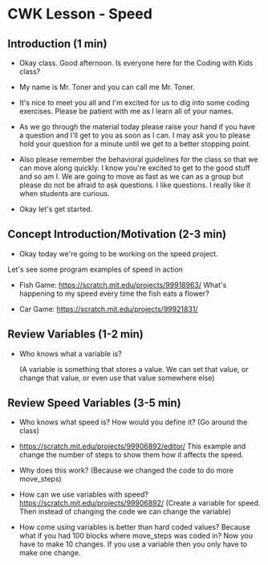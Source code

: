 
# CWK Lesson - Speed

## Introduction (1 min)

- Okay class.  Good afternoon.  Is everyone here for the Coding with Kids class? 

- My name is Mr. Toner and you can call me Mr. Toner.  
- It's nice to meet you all and I'm excited for us to dig into some coding exercises.  Please be patient with me as I learn all of your names. 

- As we go through the material today please raise your hand if you have a question and I'll get to you as soon as I can. I may ask you to please hold your question for a minute until we get to a better stopping point. 

- Also please remember the behavioral guidelines for the class so that we can move along quickly.  I know you're excited to get to the good stuff and so am I.  We are going to move as fast as we can as a group but please do not be afraid to ask questions.  I like questions.  I really like it when students are curious. 

- Okay let's get started. 

## Concept Introduction/Motivation (2-3 min)

- Okay today we're going to be working on the speed project. 

Let's see some program examples of speed in action

- Fish Game: https://scratch.mit.edu/projects/99918963/
  What's happening to my speed every time the fish eats a flower? 

- Car Game: https://scratch.mit.edu/projects/99921831/

## Review Variables (1-2 min)

- Who knows what a variable is? 

  (A variable is something that stores a value. We can set that value, 
  or change that value, or even use that value somewhere else)

## Review Speed Variables (3-5 min)

- Who knows what speed is?  How would you define it? 
  (Go around the class)

- https://scratch.mit.edu/projects/99906892/editor/
  This example and change the number of steps to show them how it affects the speed. 

- Why does this work? 
  (Because we changed the code to do more move_steps)

- How can we use variables with speed? 
  https://scratch.mit.edu/projects/99906892/
  (Create a variable for speed.  Then instead of changing the code we can change the variable)

- How come using variables is better than hard coded values?
  Because what if you had 100 blocks where move_steps was coded in? Now you have to make 10 changes. If you use a variable then you only have to make one change. 
